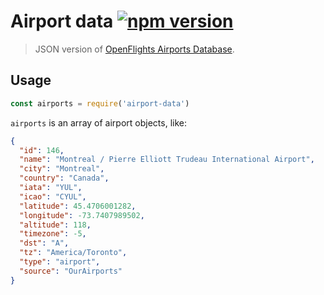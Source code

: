 # Airport data [![npm version](http://img.shields.io/npm/v/airport-data.svg?style=flat-square)](https://www.npmjs.org/package/airport-data)

> JSON version of [OpenFlights Airports Database].

[Openflights Airports Database]: https://github.com/jpatokal/openflights

## Usage

```js
const airports = require('airport-data')
```

`airports` is an array of airport objects, like:

```json
{
  "id": 146,
  "name": "Montreal / Pierre Elliott Trudeau International Airport",
  "city": "Montreal",
  "country": "Canada",
  "iata": "YUL",
  "icao": "CYUL",
  "latitude": 45.4706001282,
  "longitude": -73.7407989502,
  "altitude": 118,
  "timezone": -5,
  "dst": "A",
  "tz": "America/Toronto",
  "type": "airport",
  "source": "OurAirports"
}
```
